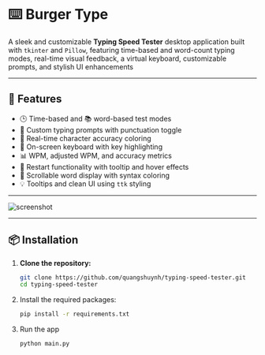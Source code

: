 # ⌨️ Burger Type

A sleek and customizable **Typing Speed Tester** desktop application built with `tkinter` and `Pillow`, featuring time-based and word-count typing modes, real-time visual feedback, a virtual keyboard, customizable prompts, and stylish UI enhancements

---

## 🚀 Features

- 🕒 Time-based and 📚 word-based test modes
- 🧠 Custom typing prompts with punctuation toggle
- 🎨 Real-time character accuracy coloring
- 🎹 On-screen keyboard with key highlighting
- 📊 WPM, adjusted WPM, and accuracy metrics
- 🔁 Restart functionality with tooltip and hover effects
- 📜 Scrollable word display with syntax coloring
- 💡 Tooltips and clean UI using `ttk` styling

---
   ![screenshot](https://i.imgur.com/vHr6Aef.png)

---

## 📦 Installation
1. **Clone the repository:**
   ```bash
   git clone https://github.com/quangshuynh/typing-speed-tester.git
   cd typing-speed-tester
   ```
2. Install the required packages:
   ```bash
   pip install -r requirements.txt
   ```
3. Run the app
   ```bash
   python main.py
   ```

